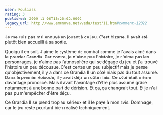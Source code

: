 ```yaml
---
user: Rouliass
rating: 3
published: 2009-11-06T13:28:02.000Z
legacy_url: http://www.emunova.net/veda/test/11.htm#comment-12322
---
```

Je me suis pas mal ennuyé en jouant à ce jeu. C'est bizarre. Il avait été plutôt bien accueilli à sa sortie.

Quoiqu'il en soit. J'aime le système de combat comme je l'avais aimé dans le premier Grandia. Par contre, je n'aime pas l'histoire, je n'aime pas les personnages, je n'aime pas l'atmosphère qui se dégage du jeu et j'ai trouvé l'histoire un peu décousue.
C'est certes un peu subjectif mais je pense qu'objectivement, il y a dans ce Grandia II un côté niais pas du tout assumé. Dans le premier épisode, il y avait déjà un côté niais. Ce côté était même davantage prononcé. Mais il avait l'avantage d'être plus assumé grâce notamment à une bonne part de dérision. Et ça, ça changeait tout. Et je n'ai pas pu m'empêcher d'être déçu.

Ce Grandia II se prend trop au sérieux et il le paye à mon avis. Dommage, car le jeu reste pourtant bien réalisé techniquement.